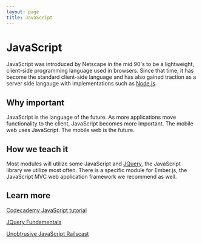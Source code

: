 ```yaml
---
layout: page
title: JavaScript
---
```


JavaScript
===

JavaScript was introduced by Netscape in the mid 90's to be a lightweight, client-side programming language used in browsers.  Since that time, it has become the standard client-side language and has also gained traction as a server side langauge with implementations such as [Node.js](http://nodejs.org/).


Why important
---

JavaScript is the language of the future.  As more applications move functionality to the client, JavaScript becomes more important.  The mobile web uses JavaScript. The mobile web is the future.


How we teach it
---

Most modules will utilize some JavaScript and [JQuery](http://jquery.com/), the JavaScript library we utilize most often. There is a specific module for Ember.js, the JavaScript MVC web application framework we recommend as well.

Learn more
---

[Codecademy JavaScript tutorial](http://www.codecademy.com/tracks/javascript)

[JQuery Fundamentals](http://jqfundamentals.com/)

[Unobtrusive JavaScript Railscast](http://railscasts.com/episodes/205-unobtrusive-javascript)

